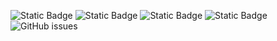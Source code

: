 ![Static Badge](https://img.shields.io/badge/blacklists-60-000000) ![Static Badge](https://img.shields.io/badge/blacklisted-2769623-cc0000) ![Static Badge](https://img.shields.io/badge/whitelisted-2243-00CC00) ![Static Badge](https://img.shields.io/badge/streaming_blacklist-28107-000000) ![GitHub issues](https://img.shields.io/github/issues/fabriziosalmi/blacklists)
